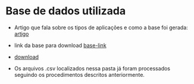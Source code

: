 # Base de dados utilizada

* Artigo que fala sobre os tipos de aplicações e como a base foi gerada: [artigo](https://arxiv.org/pdf/2004.13006.pdf)

* link da base para download [base-link](https://www.unb.ca/cic/datasets/vpn.html)

* [download](http://205.174.165.80/CICDataset/ISCX-VPN-NonVPN-2016/Dataset/)

* Os arquivos .csv localizados nessa pasta já foram processados seguindo os procedimentos descritos anteriormente.
